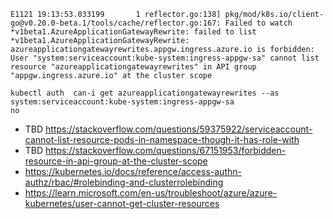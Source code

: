 ```
E1121 19:13:53.033199       1 reflector.go:138] pkg/mod/k8s.io/client-go@v0.20.0-beta.1/tools/cache/reflector.go:167: Failed to watch *v1beta1.AzureApplicationGatewayRewrite: failed to list *v1beta1.AzureApplicationGatewayRewrite: azureapplicationgatewayrewrites.appgw.ingress.azure.io is forbidden: User "system:serviceaccount:kube-system:ingress-appgw-sa" cannot list resource "azureapplicationgatewayrewrites" in API group "appgw.ingress.azure.io" at the cluster scope

kubectl auth  can-i get azureapplicationgatewayrewrites --as system:serviceaccount:kube-system:ingress-appgw-sa
no
```

- TBD https://stackoverflow.com/questions/59375922/serviceaccount-cannot-list-resource-pods-in-namespace-though-it-has-role-with
- TBD https://stackoverflow.com/questions/67151953/forbidden-resource-in-api-group-at-the-cluster-scope
- https://kubernetes.io/docs/reference/access-authn-authz/rbac/#rolebinding-and-clusterrolebinding
- https://learn.microsoft.com/en-us/troubleshoot/azure/azure-kubernetes/user-cannot-get-cluster-resources
